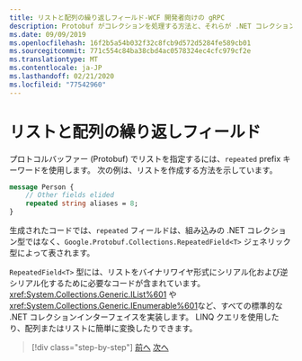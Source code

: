 ```yaml
---
title: リストと配列の繰り返しフィールド-WCF 開発者向けの gRPC
description: Protobuf がコレクションを処理する方法と、それらが .NET コレクションにどのように関連しているかを理解します。
ms.date: 09/09/2019
ms.openlocfilehash: 16f2b5a54b032f32c8fcb9d572d5284fe589cb01
ms.sourcegitcommit: 771c554c84ba38cbd4ac0578324ec4cfc979cf2e
ms.translationtype: MT
ms.contentlocale: ja-JP
ms.lasthandoff: 02/21/2020
ms.locfileid: "77542960"
---
```

# <a name="repeated-fields-for-lists-and-arrays"></a>リストと配列の繰り返しフィールド

プロトコルバッファー (Protobuf) でリストを指定するには、`repeated` prefix キーワードを使用します。 次の例は、リストを作成する方法を示しています。

```protobuf
message Person {
    // Other fields elided
    repeated string aliases = 8;
}
```

生成されたコードでは、`repeated` フィールドは、組み込みの .NET コレクション型ではなく、`Google.Protobuf.Collections.RepeatedField<T>` ジェネリック型によって表されます。 

`RepeatedField<T>` 型には、リストをバイナリワイヤ形式にシリアル化および逆シリアル化するために必要なコードが含まれています。 <xref:System.Collections.Generic.IList%601> や <xref:System.Collections.Generic.IEnumerable%601>など、すべての標準的な .NET コレクションインターフェイスを実装します。 LINQ クエリを使用したり、配列またはリストに簡単に変換したりできます。

>[!div class="step-by-step"]
>[前へ](protobuf-nested-types.md)
>[次へ](protobuf-reserved.md)
